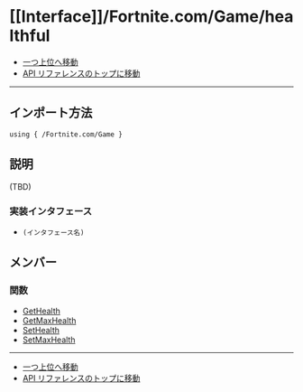 # [[Interface]]/Fortnite.com/Game/healthful

- [一つ上位へ移動](../main.md)
- [API リファレンスのトップに移動](../../../main.md)

---

## インポート方法

```verse
using { /Fortnite.com/Game }
```

## 説明

(TBD)

### 実装インタフェース

- `(インタフェース名)`

## メンバー

### 関数

- [GetHealth](./F_GetHealth/main.md)
- [GetMaxHealth](./F_GetMaxHealth/main.md)
- [SetHealth](./F_SetHealth/main.md)
- [SetMaxHealth](./F_SetMaxHealth/main.md)

---

- [一つ上位へ移動](../main.md)
- [API リファレンスのトップに移動](../../../main.md)
